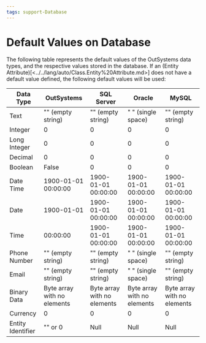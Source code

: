 ```yaml
---
tags: support-Database
---
```


# Default Values on Database

The following table represents the default values of the OutSystems data types, and the respective values stored in the database.
If an (Entity Attribute)[<../../lang/auto/Class.Entity%20Attribute.md>] does not have a default value defined, the following default values will be used:

Data Type  |  OutSystems  |  SQL Server  |  Oracle  |  MySQL  
---|---|---|---|---  
 Text | "" (empty string) | "" (empty string) | " " (single space) | "" (empty string)  
Integer | 0 | 0 | 0 | 0  
Long Integer | 0 | 0 | 0 | 0  
Decimal | 0 | 0 | 0 | 0  
Boolean | False | 0 | 0 | 0  
Date Time | 1900-01-01 00:00:00 | 1900-01-01 00:00:00 | 1900-01-01 00:00:00 | 1900-01-01 00:00:00  
Date | 1900-01-01 | 1900-01-01 00:00:00 | 1900-01-01 00:00:00 | 1900-01-01 00:00:00  
Time | 00:00:00 | 1900-01-01 00:00:00 | 1900-01-01 00:00:00 | 1900-01-01 00:00:00  
Phone Number | "" (empty string) | "" (empty string) | " " (single space) | "" (empty string)  
Email | "" (empty string) | "" (empty string) | " " (single space) | "" (empty string)  
Binary Data | Byte array with no elements | Byte array with no elements | Byte array with no elements | Byte array with no elements  
Currency | 0 | 0 | 0 | 0  
Entity Identifier | "" or 0 | Null | Null | Null  
